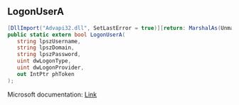 ## LogonUserA

```csharp
[DllImport("Advapi32.dll", SetLastError = true)][return: MarshalAs(UnmanagedType.Bool)]
public static extern bool LogonUserA(
   string lpszUsername,
   string lpszDomain,
   string lpszPassword,
   uint dwLogonType,
   uint dwLogonProvider,
   out IntPtr phToken
);
```

Microsoft documentation: [Link](https://docs.microsoft.com/en-us/windows/win32/api/winbase/nf-winbase-logonusera)
